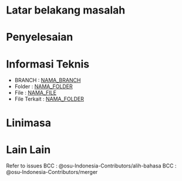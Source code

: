 # Latar belakang masalah

<!-- 
Tuliskan alasan kalian membuat issues ini sedetail mungkin, isu yang tidka jelas kemungkinan besar akan kami close!
--->

# Penyelesaian

<!-- 
Tuliskan solusi kalian terhadap isu ini sedetail mungkin, solusi yang tidak jelas kemungkinan besar akan kami close!
--->

# Informasi Teknis

- BRANCH : [NAMA_BRANCH](LINK_BRANCH) <!-- Merujuk pada branch yg dibuat terkait isu tersebut --->
- Folder : [NAMA_FOLDER](LINK_FOLDER) <!-- Merujuk pada folder yg dibuat terkait isu tersebut --->
- File : [NAMA_FILE](LINK_FILE) <!-- Merujuk pada file yg dibuat terkait isu tersebut --->
- File Terkait : [NAMA_FOLDER](LINK_FOLDER) <!-- Merujuk pada file yg berkaitan yg dibuat terkait isu tersebut --->

# Linimasa

# Lain Lain

Refer to issues <!-- refer pada PR atau isu yang saling berkaitan dengan isu yang kamu buat ---> 
BCC : @osu-Indonesia-Contributors/alih-bahasa 
BCC : @osu-Indonesia-Contributors/merger 
